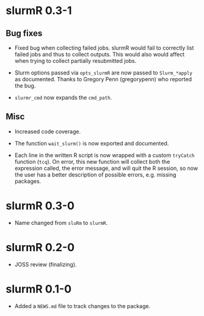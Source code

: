 # slurmR 0.3-1

## Bug fixes

* Fixed bug when collecting failed jobs. slurmR would fail to
  correctly list failed jobs and thus to collect outputs. This would also
  would affect when trying to collect partially resubmitted jobs.
  
* Slurm options passed via `opts_slurmR` are now passed to
  `Slurm_*apply` as documented. Thanks to Gregory Penn (gregorypenn) who
  reported the bug.
  
* `slurmr_cmd` now expands the `cmd_path`.


## Misc
  
* Increased code coverage.

* The function `wait_slurm()` is now exported and documented.

* Each line in the written R script is now wrapped with a custom
  `tryCatch` function (`tcq`). On error, this new function will collect both
  the expression called, the error message, and will quit the R session, so now
  the user has a better description of possible errors, e.g. missing
  packages.



# slurmR 0.3-0

* Name changed from `sluRm` to `slurmR`.

# slurmR 0.2-0

* JOSS review (finalizing).

# slurmR 0.1-0

* Added a `NEWS.md` file to track changes to the package.

